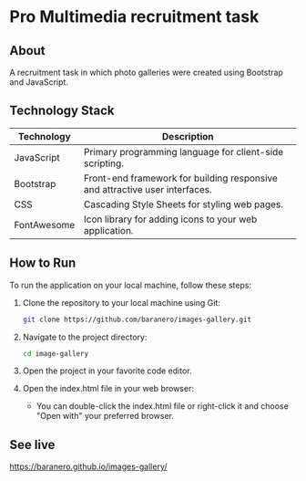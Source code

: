 # Pro Multimedia recruitment task

## About

A recruitment task in which photo galleries were created using Bootstrap and JavaScript.

## Technology Stack

| Technology       | Description                                       |
|------------------|---------------------------------------------------|
| JavaScript       | Primary programming language for client-side scripting. |
| Bootstrap         | Front-end framework for building responsive and attractive user interfaces. |
| CSS              | Cascading Style Sheets for styling web pages.    |
| FontAwesome      | Icon library for adding icons to your web application. |

## How to Run <a name="how-to-run"></a>

To run the application on your local machine, follow these steps:

1. Clone the repository to your local machine using Git:

   ```bash
   git clone https://github.com/baranero/images-gallery.git
   
2. Navigate to the project directory:

      ```bash
   cd image-gallery

3. Open the project in your favorite code editor.
4. Open the index.html file in your web browser:
    - You can double-click the index.html file or right-click it and choose "Open with" your preferred browser.

## See live

<a href="https://baranero.github.io/images-gallery/">https://baranero.github.io/images-gallery/</a>
